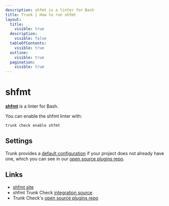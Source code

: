 ```yaml
---
description: shfmt is a linter for Bash
title: Trunk | How to run shfmt
layout:
  title:
    visible: true
  description:
    visible: false
  tableOfContents:
    visible: true
  outline:
    visible: true
  pagination:
    visible: true
---
```


# shfmt

[**shfmt**](https://github.com/mvdan/sh#readme) is a linter for Bash.

You can enable the shfmt linter with:

```shell
trunk check enable shfmt
```

## Settings



Trunk provides a [default configuration](https://github.com/trunk-io/plugins/tree/main/linters/shfmt) if your project does not already have one,
which you can see in our [open source plugins repo]().



## Links

* [shfmt site](https://github.com/mvdan/sh#readme)
* shfmt Trunk Check [integration source](https://github.com/trunk-io/plugins/tree/main/linters/shfmt)
* Trunk Check's [open source plugins repo](https://github.com/trunk-io/plugins/tree/main)
